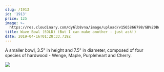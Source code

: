 ```yaml
---
slug: /1913
id: '1913'
price: 125
image: >-
  https://res.cloudinary.com/dy6lb8vna/image/upload/v1565866798/GB%20Bowlworks%20Gallery/1913a.jpg
title: Wave Bowl (SOLD) (But I can make another - just ask!)
date: 2019-04-16T01:28:33.719Z
---
```

A smaller bowl, 3.5" in height and 7.5" in diameter, composed of four species of hardwood - Wenge, Maple, Purpleheart and Cherry.  

![](https://res.cloudinary.com/dy6lb8vna/image/upload/v1565867284/GB%20Bowlworks%20Gallery/1913b.jpg)
